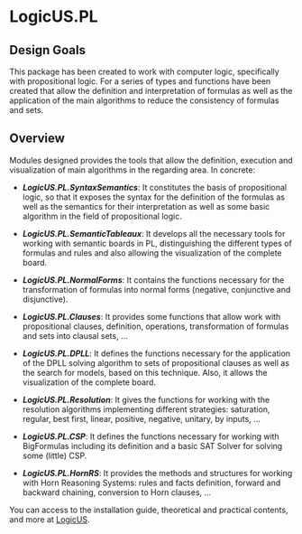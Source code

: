 # LogicUS.PL

## Design Goals

This package has been created to work with computer logic, specifically with propositional logic. For a series of types and functions have been created that allow the definition and interpretation of formulas as well as the application of the main algorithms to reduce the consistency of formulas and sets.

## Overview

Modules designed provides the tools that allow the definition, execution and visualization of main algorithms in the regarding area. In concrete:

- **_LogicUS.PL.SyntaxSemantics_**: It constitutes the basis of propositional logic, so that it exposes the syntax for the definition of the formulas as well as the semantics for their interpretation as well as some basic algorithm in the field of propositional logic.

- **_LogicUS.PL.SemanticTableaux_**: It develops all the necessary tools for working with semantic boards in PL, distinguishing the different types of formulas and rules and also allowing the visualization of the complete board.

- **_LogicUS.PL.NormalForms_**: It contains the functions necessary for the transformation of formulas into normal forms (negative, conjunctive and disjunctive).

- **_LogicUS.PL.Clauses_**: It provides some functions that allow work with propositional clauses, definition, operations, transformation of formulas and sets into clausal sets, ...

- **_LogicUS.PL.DPLL_**: It defines the functions necessary for the application of the DPLL solving algorithm to sets of propositional clauses as well as the search for models, based on this technique. Also, it allows the visualization of the complete board.

- **_LogicUS.PL.Resolution_**: It gives the functions for working with the resolution algorithms implementing different strategies: saturation, regular, best first, linear, positive, negative, unitary, by inputs, ...

- **_LogicUS.PL.CSP_**: It defines the functions necessary for working with BigFormulas including its definition and a basic SAT Solver for solving some (little) CSP.

- **_LogicUS.PL.HornRS_**: It provides the methods and structures for working with Horn Reasoning Systems: rules and facts definition, forward and backward chaining, conversion to Horn clauses, ...


You can access to the installation guide, theoretical and practical contents, and more at [LogicUS](https://www.cs.us.es/~fsancho/LogicUS/).
